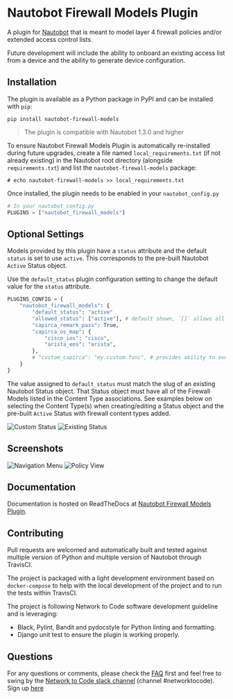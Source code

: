 # Nautobot Firewall Models Plugin

A plugin for [Nautobot](https://github.com/nautobot/nautobot) that is meant to model layer 4 firewall policies and/or extended access control lists. 

Future development will include the ability to onboard an existing access list from a device and the ability to generate device configuration.

## Installation

The plugin is available as a Python package in PyPI and can be installed with `pip`:

```shell
pip install nautobot-firewall-models
```

> The plugin is compatible with Nautobot 1.3.0 and higher

To ensure Nautobot Firewall Models Plugin is automatically re-installed during future upgrades, create a file named `local_requirements.txt` (if not already existing) in the Nautobot root directory (alongside `requirements.txt`) and list the `nautobot-firewall-models` package:

```no-highlight
# echo nautobot-firewall-models >> local_requirements.txt
```

Once installed, the plugin needs to be enabled in your `nautobot_config.py`

```python
# In your nautobot_config.py
PLUGINS = ["nautobot_firewall_models"]
```

## Optional Settings

Models provided by this plugin have a `status` attribute and the default `status` is set to use `active`. This corresponds to the pre-built Nautobot `Active` Status object.

Use the `default_status` plugin configuration setting to change the default value for the `status` attribute.

```python
PLUGINS_CONFIG = {
    "nautobot_firewall_models": {
        "default_status": "active"
        "allowed_status": ["active"], # default shown, `[]` allows all
        "capirca_remark_pass": True,
        "capirca_os_map": {
            "cisco_ios": "cisco",
            "arista_eos": "arista",
        },
        # "custom_capirca": "my.custom.func", # provides ability to overide capirca logic
    }
}
```

The value assigned to `default_status` must match the slug of an existing Nautobot Status object. That Status object must have all of the Firewall Models listed in the Content Type associations. See examples below on selecting the Content Type(s) when creating/editing a Status object and the pre-built `Active` Status with firewall content types added.

![Custom Status](https://raw.githubusercontent.com/nautobot/nautobot-plugin-firewall-models/main/docs/images/custom-status.png "Custom Status")
![Existing Status](https://raw.githubusercontent.com/nautobot/nautobot-plugin-firewall-models/main/docs/images/existing-status.png "Existing Status")

## Screenshots

![Navigation Menu](https://raw.githubusercontent.com/nautobot/nautobot-plugin-firewall-models/main/docs/images/navmenu.png "Navigation Menu")
![Policy View](https://raw.githubusercontent.com/nautobot/nautobot-plugin-firewall-models/main/docs/images/policy.png "Policy View")

## Documentation

Documentation is hosted on ReadTheDocs at [Nautobot Firewall Models Plugin](https://nautobot-plugin-firewall-models.readthedocs.io/).

## Contributing

Pull requests are welcomed and automatically built and tested against multiple version of Python and multiple version of Nautobot through TravisCI.

The project is packaged with a light development environment based on `docker-compose` to help with the local development of the project and to run the tests within TravisCI.

The project is following Network to Code software development guideline and is leveraging:

- Black, Pylint, Bandit and pydocstyle for Python linting and formatting.
- Django unit test to ensure the plugin is working properly.

## Questions

For any questions or comments, please check the [FAQ](FAQ.md) first and feel free to swing by the [Network to Code slack channel](https://networktocode.slack.com/) (channel #networktocode).
Sign up [here](http://slack.networktocode.com/)
